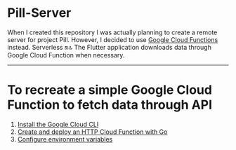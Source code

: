 # Pill-Server
When I created this repository I was actually planning to create a remote server for project Pill. However, I decided to use [Google Cloud Functions](https://cloud.google.com/functions/?utm_source=google&utm_medium=cpc&utm_campaign=japac-KR-all-en-dr-SKWS-all-lv-trial-PHR-dr-1605216&utm_content=text-ad-none-none-DEV_c-CRE_631312452884-ADGP_Hybrid+%7C+SKWS+-+BRO+%7C+Txt+~+Serverless+Computing_Cloud+Functions_cloud_main-KWID_43700076504928766-aud-970366092687:kwd-315040923803&userloc_1009871-network_g&utm_term=KW_cloud+function&gad_source=1&gclid=CjwKCAiAq4KuBhA6EiwArMAw1L8cCCOXq3lhv0C1PfVVQdle_NmtBu6QZRB4Xgti_Zbx7G9MM21pBRoCD6AQAvD_BwE&gclsrc=aw.ds&hl=en) instead. Serverless 🔛🔝
The Flutter application downloads data through Google Cloud Function when necessary.
- - -
# To recreate a simple Google Cloud Function to fetch data through API
1. [Install the Google Cloud CLI](https://cloud.google.com/sdk/docs/install-sdk)
2. [Create and deploy an HTTP Cloud Function with Go](https://cloud.google.com/functions/docs/create-deploy-http-go)
3. [Configure environment variables](https://cloud.google.com/functions/docs/configuring/env-var)
